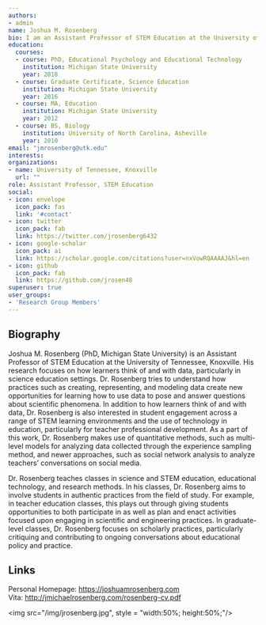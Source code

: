 ```yaml
---
authors:
- admin
name: Joshua M. Rosenberg
bio: I am an Assistant Professor of STEM Education at the University of Tennessee, Knoxville.
education:
  courses:
  - course: PhD, Educational Psychology and Educational Technology
    institution: Michigan State University
    year: 2018
  - course: Graduate Certificate, Science Education
    institution: Michigan State University
    year: 2016
  - course: MA, Education
    institution: Michigan State University
    year: 2012
  - course: BS, Biology
    institution: University of North Carolina, Asheville
    year: 2010
email: "jmrosenberg@utk.edu"
interests:
organizations:
- name: University of Tennessee, Knoxville
  url: ""
role: Assistant Professor, STEM Education
social:
- icon: envelope
  icon_pack: fas
  link: '#contact'
- icon: twitter
  icon_pack: fab
  link: https://twitter.com/jrosenberg6432
- icon: google-scholar
  icon_pack: ai
  link: https://scholar.google.com/citations?user=nxVowRQAAAAJ&hl=en
- icon: github
  icon_pack: fab
  link: https://github.com/jrosen48
superuser: true
user_groups:
- 'Research Group Members'
---
```


## Biography

Joshua M. Rosenberg (PhD, Michigan State University) is an Assistant Professor of STEM Education at the University of Tennessee, Knoxville. His research focuses on how learners think of and with data, particularly in science education settings. Dr. Rosenberg tries to understand how practices such as creating, representing, and modeling data create new opportunities for learning how to use data to pose and answer questions about scientific phenomena. In addition to how learners think of and with data, Dr. Rosenberg is also interested in student engagement across a range of STEM learning environments and the use of technology in education, particularly for teacher professional development. As a part of this work, Dr. Rosenberg makes use of quantitative methods, such as multi-level models for analyzing data collected through the experience sampling method, and newer approaches, such as social network analysis to analyze teachers’ conversations on social media.

Dr. Rosenberg teaches classes in science and STEM education, educational technology, and research methods. In his classes, Dr. Rosenberg aims to involve students in authentic practices from the field of study. For example, in teacher education classes, this plays out through giving students opportunities to both participate in as well as plan and enact activities focused upon engaging in scientific and engineering practices. In graduate-level classes, Dr. Rosenberg focuses on scholarly practices, particularly critiquing and contributing to ongoing conversations about educational policy and practice.

## Links

Personal Homepage: https://joshuamrosenberg.com  
Vita: http://jmichaelrosenberg.com/rosenberg-cv.pdf

<img src="/img/jrosenberg.jpg", style = "width:50%; height:50%;"/>
